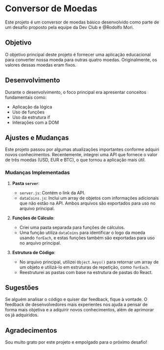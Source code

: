 # Conversor de Moedas

Este projeto é um conversor de moedas básico desenvolvido como parte de um desafio proposto pela equipe da Dev Club e @Rodolfo Mori.

## Objetivo

O objetivo principal deste projeto é fornecer uma aplicação educacional para converter nossa moeda para outras quatro moedas. Originalmente, os valores dessas moedas eram fixos.

## Desenvolvimento

Durante o desenvolvimento, o foco principal era apresentar conceitos fundamentais como:
- Aplicação da lógica
- Uso de funções
- Uso da estrutura if
- Interações com a DOM

## Ajustes e Mudanças

Este projeto passou por algumas atualizações importantes conforme adquiri novos conhecimentos. Recentemente, integrei uma API que fornece o valor de três moedas (USD, EUR e BTC), o que tornou a aplicação mais útil.

### Mudanças Implementadas

1. **Pasta `server`**: 
   - `server.js`: Contém o link da API.
   - `dataCoins.js`: Inclui um array de objetos com informações adicionais que não estão na API. Ambos arquivos são exportados para uso no arquivo principal.

2. **Funções de Cálculo**:
   - Criei uma pasta separada para funções de cálculos.
   - Uma função utiliza `dataCoins` para identificar o logo da moeda usando `forEach`, e estas funções também são exportadas para uso no arquivo principal.

3. **Estrutura de Código**:
   - No arquivo principal, utilizei `Object.keys()` para retornar um array de um objeto e utilizá-lo em estruturas de repetição, como `forEach`.
   - Reestruturei as pastas com base na estrutura de pastas do React.

## Sugestões

Se alguém analisar o código e quiser dar feedback, fique à vontade. O feedback de desenvolvedores mais experientes nos ajuda a pensar de forma mais objetiva e a adquirir novos conhecimentos, além de aprimorar os já adquiridos. 

## Agradecimentos

Sou muito grato por este projeto e empolgado para o próximo desafio!